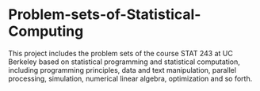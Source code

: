 # Problem-sets-of-Statistical-Computing

This project includes the problem sets of the course STAT 243 at UC Berkeley based on statistical programming and statistical computation, including programming principles, data and text manipulation, parallel processing, simulation, numerical linear algebra, optimization and so forth.
